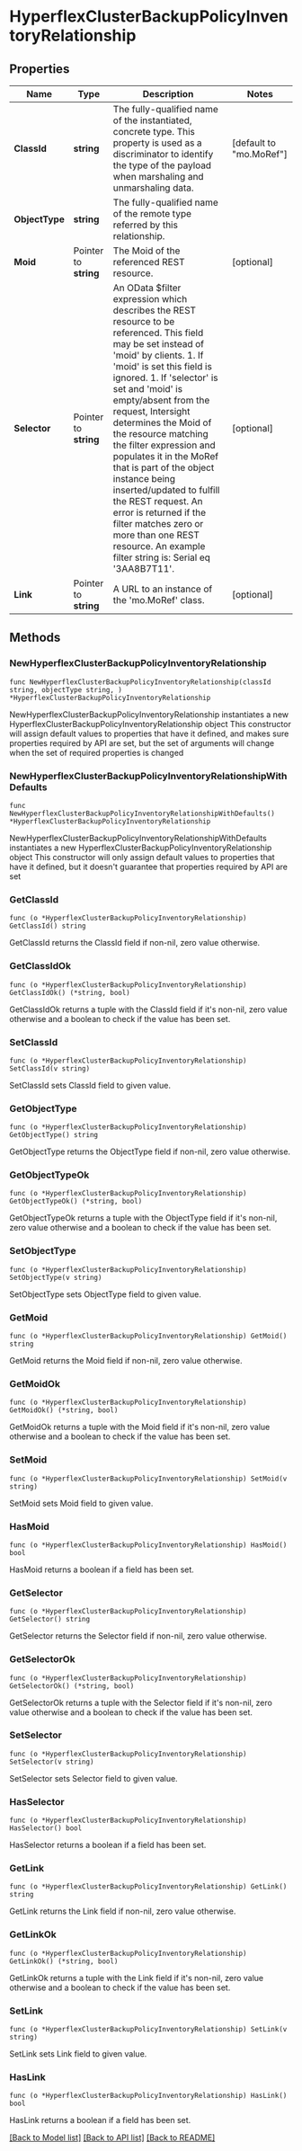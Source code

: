 # HyperflexClusterBackupPolicyInventoryRelationship

## Properties

Name | Type | Description | Notes
------------ | ------------- | ------------- | -------------
**ClassId** | **string** | The fully-qualified name of the instantiated, concrete type. This property is used as a discriminator to identify the type of the payload when marshaling and unmarshaling data. | [default to "mo.MoRef"]
**ObjectType** | **string** | The fully-qualified name of the remote type referred by this relationship. | 
**Moid** | Pointer to **string** | The Moid of the referenced REST resource. | [optional] 
**Selector** | Pointer to **string** | An OData $filter expression which describes the REST resource to be referenced. This field may be set instead of &#39;moid&#39; by clients. 1. If &#39;moid&#39; is set this field is ignored. 1. If &#39;selector&#39; is set and &#39;moid&#39; is empty/absent from the request, Intersight determines the Moid of the resource matching the filter expression and populates it in the MoRef that is part of the object instance being inserted/updated to fulfill the REST request. An error is returned if the filter matches zero or more than one REST resource. An example filter string is: Serial eq &#39;3AA8B7T11&#39;. | [optional] 
**Link** | Pointer to **string** | A URL to an instance of the &#39;mo.MoRef&#39; class. | [optional] 

## Methods

### NewHyperflexClusterBackupPolicyInventoryRelationship

`func NewHyperflexClusterBackupPolicyInventoryRelationship(classId string, objectType string, ) *HyperflexClusterBackupPolicyInventoryRelationship`

NewHyperflexClusterBackupPolicyInventoryRelationship instantiates a new HyperflexClusterBackupPolicyInventoryRelationship object
This constructor will assign default values to properties that have it defined,
and makes sure properties required by API are set, but the set of arguments
will change when the set of required properties is changed

### NewHyperflexClusterBackupPolicyInventoryRelationshipWithDefaults

`func NewHyperflexClusterBackupPolicyInventoryRelationshipWithDefaults() *HyperflexClusterBackupPolicyInventoryRelationship`

NewHyperflexClusterBackupPolicyInventoryRelationshipWithDefaults instantiates a new HyperflexClusterBackupPolicyInventoryRelationship object
This constructor will only assign default values to properties that have it defined,
but it doesn't guarantee that properties required by API are set

### GetClassId

`func (o *HyperflexClusterBackupPolicyInventoryRelationship) GetClassId() string`

GetClassId returns the ClassId field if non-nil, zero value otherwise.

### GetClassIdOk

`func (o *HyperflexClusterBackupPolicyInventoryRelationship) GetClassIdOk() (*string, bool)`

GetClassIdOk returns a tuple with the ClassId field if it's non-nil, zero value otherwise
and a boolean to check if the value has been set.

### SetClassId

`func (o *HyperflexClusterBackupPolicyInventoryRelationship) SetClassId(v string)`

SetClassId sets ClassId field to given value.


### GetObjectType

`func (o *HyperflexClusterBackupPolicyInventoryRelationship) GetObjectType() string`

GetObjectType returns the ObjectType field if non-nil, zero value otherwise.

### GetObjectTypeOk

`func (o *HyperflexClusterBackupPolicyInventoryRelationship) GetObjectTypeOk() (*string, bool)`

GetObjectTypeOk returns a tuple with the ObjectType field if it's non-nil, zero value otherwise
and a boolean to check if the value has been set.

### SetObjectType

`func (o *HyperflexClusterBackupPolicyInventoryRelationship) SetObjectType(v string)`

SetObjectType sets ObjectType field to given value.


### GetMoid

`func (o *HyperflexClusterBackupPolicyInventoryRelationship) GetMoid() string`

GetMoid returns the Moid field if non-nil, zero value otherwise.

### GetMoidOk

`func (o *HyperflexClusterBackupPolicyInventoryRelationship) GetMoidOk() (*string, bool)`

GetMoidOk returns a tuple with the Moid field if it's non-nil, zero value otherwise
and a boolean to check if the value has been set.

### SetMoid

`func (o *HyperflexClusterBackupPolicyInventoryRelationship) SetMoid(v string)`

SetMoid sets Moid field to given value.

### HasMoid

`func (o *HyperflexClusterBackupPolicyInventoryRelationship) HasMoid() bool`

HasMoid returns a boolean if a field has been set.

### GetSelector

`func (o *HyperflexClusterBackupPolicyInventoryRelationship) GetSelector() string`

GetSelector returns the Selector field if non-nil, zero value otherwise.

### GetSelectorOk

`func (o *HyperflexClusterBackupPolicyInventoryRelationship) GetSelectorOk() (*string, bool)`

GetSelectorOk returns a tuple with the Selector field if it's non-nil, zero value otherwise
and a boolean to check if the value has been set.

### SetSelector

`func (o *HyperflexClusterBackupPolicyInventoryRelationship) SetSelector(v string)`

SetSelector sets Selector field to given value.

### HasSelector

`func (o *HyperflexClusterBackupPolicyInventoryRelationship) HasSelector() bool`

HasSelector returns a boolean if a field has been set.

### GetLink

`func (o *HyperflexClusterBackupPolicyInventoryRelationship) GetLink() string`

GetLink returns the Link field if non-nil, zero value otherwise.

### GetLinkOk

`func (o *HyperflexClusterBackupPolicyInventoryRelationship) GetLinkOk() (*string, bool)`

GetLinkOk returns a tuple with the Link field if it's non-nil, zero value otherwise
and a boolean to check if the value has been set.

### SetLink

`func (o *HyperflexClusterBackupPolicyInventoryRelationship) SetLink(v string)`

SetLink sets Link field to given value.

### HasLink

`func (o *HyperflexClusterBackupPolicyInventoryRelationship) HasLink() bool`

HasLink returns a boolean if a field has been set.


[[Back to Model list]](../README.md#documentation-for-models) [[Back to API list]](../README.md#documentation-for-api-endpoints) [[Back to README]](../README.md)


